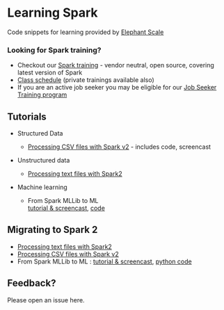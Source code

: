 # Learning Spark
Code snippets for learning provided by [Elephant Scale](http://elephantscale.com)

### Looking for Spark training?
* Checkout our [Spark training](http://elephantscale.com/training/) - vendor neutral, open source, covering latest version of Spark
* [Class schedule](http://elephantscale.com/training/schedule/) (private trainings available also)
* If you are an active job seeker you may be eligible for our [Job Seeker Training program](http://elephantscale.com/training/jobseeker/)


## Tutorials
* Structured Data
    - [Processing CSV files with Spark v2](http://elephantscale.com/2017/05/processing-csv-files-spark-2-part-1/) - includes code, screencast
* Unstructured data
    - [Processing text files with Spark2](http://elephantscale.com/2017/06/processing-unstructured-text-data-spark-2-apis/)

* Machine learning  
    - From Spark MLLib to ML  
    [tutorial & screencast](http://elephantscale.com/2017/05/from-spark-mllib-ml/),   [code](from-mllib-to-ml.ipynb)

## Migrating to Spark 2
* [Processing text files with Spark2](http://elephantscale.com/2017/06/processing-unstructured-text-data-spark-2-apis/)
* [Processing CSV files with Spark v2](http://elephantscale.com/2017/05/processing-csv-files-spark-2-part-1/)
* From Spark MLLib to ML : [tutorial & screencast](http://elephantscale.com/2017/05/from-spark-mllib-ml/),   [python code](from-mllib-to-ml.ipynb)
## Feedback?
Please open an issue here.
